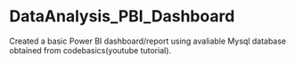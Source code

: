 # DataAnalysis_PBI_Dashboard
Created a basic Power BI dashboard/report using avaliable Mysql database obtained from codebasics(youtube tutorial).
